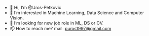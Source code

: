 - 👋 Hi, I’m @Uros-Petkovic
- 👀 I’m interested in Machine Learning, Data Science and Computer Vision.
- 💞️ I’m looking for new job role in ML, DS or CV.
- 📫 How to reach me? mail: puros1997@gmail.com

<!---
Uros-Petkovic/Uros-Petkovic is a ✨ special ✨ repository because its `README.md` (this file) appears on your GitHub profile.
You can click the Preview link to take a look at your changes.
--->
